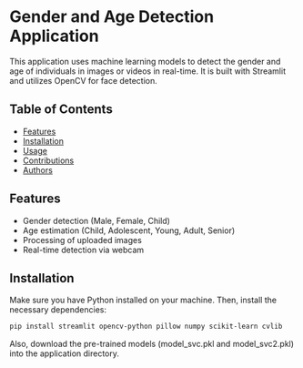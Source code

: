 # Gender and Age Detection Application

This application uses machine learning models to detect the gender and age of individuals in images or videos in real-time. It is built with Streamlit and utilizes OpenCV for face detection.

## Table of Contents

- [Features](#features)
- [Installation](#installation)
- [Usage](#usage)
- [Contributions](#contributions)
- [Authors](#authors)

## Features

- Gender detection (Male, Female, Child)
- Age estimation (Child, Adolescent, Young, Adult, Senior)
- Processing of uploaded images
- Real-time detection via webcam

## Installation

Make sure you have Python installed on your machine. Then, install the necessary dependencies:

```bash
pip install streamlit opencv-python pillow numpy scikit-learn cvlib
```

Also, download the pre-trained models (model_svc.pkl and model_svc2.pkl) into the application directory.
